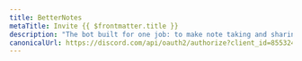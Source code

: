 ```yaml
---
title: BetterNotes
metaTitle: Invite {{ $frontmatter.title }}
description: "The bot built for one job: to make note taking and sharing even more powerful"
canonicalUrl: https://discord.com/api/oauth2/authorize?client_id=855324401373544458&permissions=519232&scope=bot
---
```


<Redirect :to="$frontmatter.canonicalUrl" />
